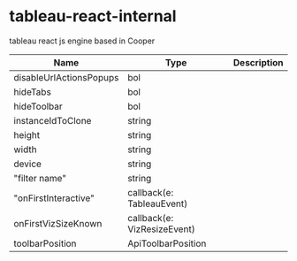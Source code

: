 # tableau-react-internal
tableau react js engine based in Cooper


| Name  | Type  | Description |
| ------------- | ------------- | -------------|
| disableUrlActionsPopups   | bol                         |  |
| hideTabs                  | bol                        |  |
| hideToolbar               | bol                        |  |
| instanceIdToClone         | string                     |  |
| height                    | string                     |  |
| width                     | string                     |  |
| device                    | string                     |  |
| "filter name"             | string                     |  |
| "onFirstInteractive"      | callback(e: TableauEvent)  |  |
| onFirstVizSizeKnown       | callback(e: VizResizeEvent)  |  |
| toolbarPosition           | ApiToolbarPosition  |  |
